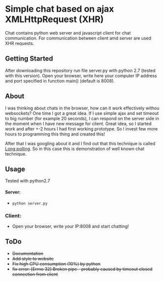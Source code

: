 Simple chat based on ajax XMLHttpRequest (XHR)
==========

Chat contains python web server and javascript client for chat communication. For communication between client amd server are used XHR requests.

## Getting Started

After downloading this repository run file server.py with python 2.7 (tested with this version). Open your browser, write here your computer IP address and port specified in function main() (default is 8008).

## About

I was thinking about chats in the browser, how can it work effectively withou websockets? One time I got a great idea. If I use simple ajax and set timeout to big number (for example 20 seconds), I can respond on the server side in the moment when I have new message for client. Great idea, so I started work and after +-2 hours I had first working prototype. So I invest few more hours to programming this thing and created this!

After that I was googling about it and I find out that this technique is called <a href="https://en.wikipedia.org/wiki/Push_technology#Long_polling">Long polling</a>. So in this case this is demonstration of well known chat technique.

## Usage

Tested with python2.7
#### Server:
 * ```python server.py```

### Client:
 * Open your browser, write your IP:8008 and start chatting!

## ToDo

 * ~~Documentation~~
 * ~~Add style to website~~
 * ~~Fix high CPU consumption (10%) by python~~
 * ~~fix error: [Errno 32] Broken pipe - probably caused by timeout closed connection from client~~
